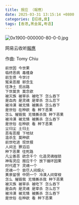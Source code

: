 ```yaml
---
title: 报应 （報應）
date: 2025-03-31 13:15:14 +0800
categories: [招魂,奠]
tags: [香港,黑金属,粤语]
---
```


![0x1900-000000-80-0-0.jpg](https://b2.235421.xyz/pic/2025/03/c34e11d81c2795806d861f1ac7becf72.jpg)

网易云收听[報應](https://music.163.com/song?id=1463742120&userid=1623945853)

作曲: Tomy Chiu

```txt
前世因 今世果
临终恶病 毒缠身
前生债 今世讨
冤亲恶报 邪念生
往净土 觅出路
下世莫贪 莫念欲
被灭族 被宰杀 被吃下 怎么吞下
是血肉 是灵魂 是宰杀 怎么忍下
被冷漠 被无情 被撕杀 怎么吞下
是世俗 在种欲 看 种下恶果
怎么 摧毁我 无情撕杀我 种下恶果
被冷漠 被无情 被撕杀 怎么吞下
是世俗 在种欲 看 种下恶果
尘归尘 土归土
恶有恶报 下地狱
滥杀生 莫种欲
前世吃进 现世报
人间法 罪滔滔
种下恶果 往死路
凡尘善恶 欲念千个 化造灵魂枷锁
神有灵应 报应千个 放下循环因果
时代遗下 灵魂一个 
灵魂一个 尝尽人间烟火
黄泉留恨 中阴一个 冷漠人间穿梭
怎么 摧毁我 无情撕杀我 种下恶果
被灭族 被宰杀 被吃下 怎么吞下
是血肉 是灵魂 是宰杀 怎么忍下
被冷漠 被无情 被撕杀 怎么吞下
是世俗 在种欲 看 种下恶果
```
